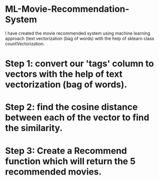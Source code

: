 # ML-Movie-Recommendation-System

I have created the movie recommended system using machine learning approach (text vectorization (bag of words) with the help of sklearn class countVectorization.
# Step 1: convert our 'tags' column to vectors with the help of text vectorization (bag of words).
# Step 2: find the cosine distance between each of the vector to find the similarity.
# Step 3: Create a Recommend function which will return the 5 recommended movies.

